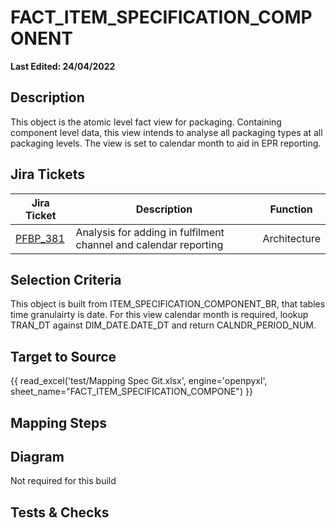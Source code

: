 # FACT_ITEM_SPECIFICATION_COMPONENT

**Last Edited: 24/04/2022**

## Description

This object is the atomic level fact view for packaging. Containing component level data, this view intends to analyse all packaging types at all packaging levels. The view is set to calendar month to aid in EPR reporting.

## Jira Tickets

| Jira Ticket | Description | Function |
|-------------|-------------|----------|
|[PFBP_381](https://sainsburys-jira.valiantys.net/browse/PFBP-381)| Analysis for adding in fulfilment channel and calendar reporting | Architecture

## Selection Criteria

This object is built from ITEM_SPECIFICATION_COMPONENT_BR, that tables time granulairty is date. For this view calendar month is required, lookup TRAN_DT against DIM_DATE.DATE_DT and return CALNDR_PERIOD_NUM.

## Target to Source

{{ read_excel('test/Mapping Spec Git.xlsx', engine='openpyxl', sheet_name="FACT_ITEM_SPECIFICATION_COMPONE") }} 

## Mapping Steps



## Diagram

Not required for this build

## Tests & Checks 